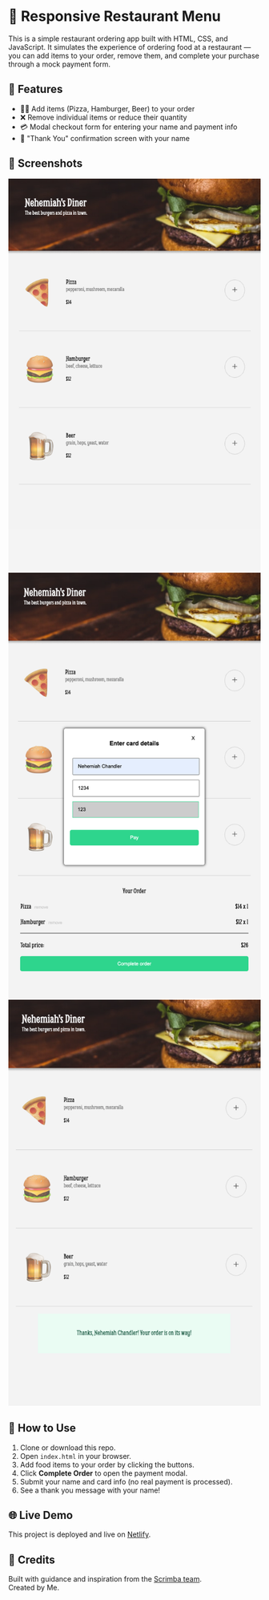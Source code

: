 # 🍔 Responsive Restaurant Menu

This is a simple restaurant ordering app built with HTML, CSS, and JavaScript. It simulates the experience of ordering food at a restaurant — you can add items to your order, remove them, and complete your purchase through a mock payment form.

## 🧾 Features

- 🧍‍♂️ Add items (Pizza, Hamburger, Beer) to your order  
- ❌ Remove individual items or reduce their quantity  
- 💳 Modal checkout form for entering your name and payment info  
- 🙏 "Thank You" confirmation screen with your name  

## 📸 Screenshots

![Menu](screenshots/menu.png)  
![Checkout](screenshots/pay.png)  
![Thank You](screenshots/thankyou.png)  
## 🚀 How to Use

1. Clone or download this repo.  
2. Open `index.html` in your browser.  
3. Add food items to your order by clicking the buttons.  
4. Click **Complete Order** to open the payment modal.  
5. Submit your name and card info (no real payment is processed).  
6. See a thank you message with your name!

## 🌐 Live Demo

This project is deployed and live on [Netlify](https://restaurantapp-nlc.netlify.app).

## 🙌 Credits

Built with guidance and inspiration from the [Scrimba team](https://scrimba.com).  
Created by Me.
